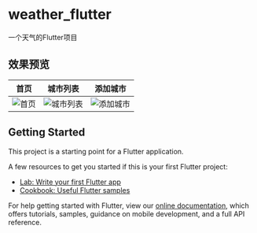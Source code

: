 # weather_flutter

一个天气的Flutter项目

## 效果预览
| 首页                                 | 城市列表                               | 添加城市                              |
| :---------------------------------: | :-----------------------------------: | :----------------------------------: |
| ![首页](screenshots/首页.gif)         | ![城市列表](screenshots/城市列表.gif)   | ![添加城市](screenshots/添加城市.gif)   |

## Getting Started

This project is a starting point for a Flutter application.

A few resources to get you started if this is your first Flutter project:

- [Lab: Write your first Flutter app](https://flutter.dev/docs/get-started/codelab)
- [Cookbook: Useful Flutter samples](https://flutter.dev/docs/cookbook)

For help getting started with Flutter, view our
[online documentation](https://flutter.dev/docs), which offers tutorials,
samples, guidance on mobile development, and a full API reference.

